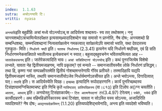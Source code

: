 ```yaml
---
index:  1.1.63
sutra:  अचोऽन्त्यादि टि।
vritti:  nyasa
---
```


`अन्त्यादि`इति बहुव्रीहिः अचां मध्ये योऽन्त्योऽच्,स आदिर्यस्य शब्दरूप-
स्य तत् तथोक्तम्। ननु चान्त्यशब्दोऽत्राचामित्येतदपेक्षत इत्यसामथ्र्यादादिशब्देन सह समासो न प्राप्नोति, नैष दोषः; अन्त्यशब्दो हि सम्बन्धिशब्दः, सम्ब्नधिशब्दानां नित्यसापेक्षत्वेन गमकत्वात् सापेक्षत्वेऽपि समासो भवति, यथा देवदत्तस्य गुरुकुल-
मिति। 
`निर्धारणे षष्ठी` इति। `यतश्च निर्धारणम्` (2.3.41) इत्यनेन यदि निर्धारणे षष्ठीयम्, एवं हि सति निर्धारणमनेकसन्निपाते भवतीत्यच इत्येकवचनं न स्यात्।
बहुत्वद्बहुवचनेन भवितव्यमित्यत आह -- `जातावेकवचनम्` इति। जातेरेकत्वादिति भावः। 
`अचां सन्निविष्टानां योऽन्त्योच्` इति। कथं पुनरजित्येष विशेषो लभ्यते, यावता नेह द्वितीयमज्ग्रहणम्, नापि प्रकृतम्? एवं मन्यते -- समानजातीयस्यैव लोके निर्धारणं प्रसिद्धम्। तथा हि, कृष्णा गवां सम्पन्नक्षीरतमेति द्वितीयं गोशब्दमन्तरेणापि गौरेव प्रतीयते। तस्मादिहापि यद्यपि द्वितीयमज्ग्रहणं नास्ति, तथापि समानजातीयोऽजेव 
निर्धार्यमाणोऽवसीयत इति। अन्ते भवोऽन्त्यः, दिगादित्वात् यत्। `तदादि` इति। स 
आदिर्यस्येति विग्रहः। `इच्छब्दः` इत्यादिनि रूपोदाहरणानि। कार्यं पुनरिच्छब्दस्य 
टिसंज्ञायामग्निचितमाचष्ट इति णिचि कृते `णाविष्टवत् प्रातिपदिकस्य` (वा।८१३) इति 
टिलोप अ()ग्न चयतीति। 
`आताम्, आथाम्` इति। अनयोस्तु टिसंज्ञाकार्यम्-- `टित आत्मनेपदानां टेरे`(3.4.97) टेरेत्वम्। `पचेते, पचेथे` इति कार्योदाहरणे। अथ वहिमहिङोरिकारस्य कथं
टिसंज्ञा, यावता न सोऽस्ति यस्य सोऽन्त्यः, अजादिरिति व्यपदिश्यते? नैष दोषः; `आद्यन्तवदेकस्मिन्` (1.1.20) इतिव्यपदेशिद्भावेनादिः, अन्त्य इति व्यपदेशो भविष्यति।
